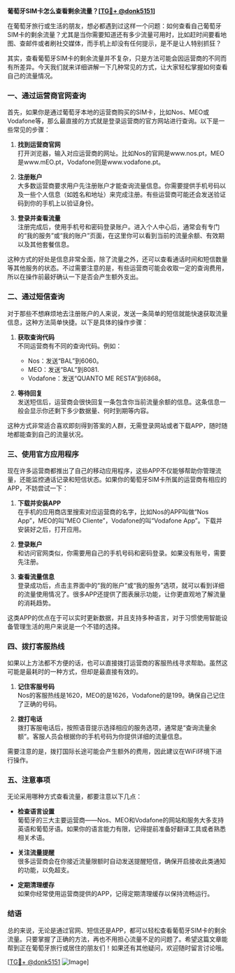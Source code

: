 **葡萄牙SIM卡怎么查看剩余流量？[[TG💪+ @donk5151](https://t.me/s/donk5151)]**

在葡萄牙旅行或生活的朋友，想必都遇到过这样一个问题：如何查看自己葡萄牙SIM卡的剩余流量？尤其是当你需要知道还有多少流量可用时，比如赶时间要看地图、查邮件或者刷社交媒体，而手机上却没有任何提示，是不是让人特别抓狂？

其实，查看葡萄牙SIM卡的剩余流量并不复杂，只是方法可能会因运营商的不同而有所差异。今天我们就来详细讲解一下几种常见的方式，让大家轻松掌握如何查看自己的流量情况。

### **一、通过运营商官网查询**

首先，如果你是通过葡萄牙本地的运营商购买的SIM卡，比如Nos、MEO或Vodafone等，那么最直接的方式就是登录运营商的官方网站进行查询。以下是一些常见的步骤：

1. **找到运营商官网**  
   打开浏览器，输入对应运营商的网址。比如Nos的官网是www.nos.pt，MEO是www.mEO.pt，Vodafone则是www.vodafone.pt。

2. **注册账户**  
   大多数运营商要求用户先注册账户才能查询流量信息。你需要提供手机号码以及一些个人信息（如姓名和地址）来完成注册。有些运营商可能还会发送验证码到你的手机上以验证身份。

3. **登录并查看流量**  
   注册完成后，使用手机号和密码登录账户。进入个人中心后，通常会有专门的“我的服务”或“我的账户”页面，在这里你可以看到当前的流量余额、有效期以及其他套餐信息。

这种方式的好处是信息非常全面，除了流量之外，还可以查看通话时间和短信数量等其他服务的状态。不过需要注意的是，有些运营商可能会收取一定的查询费用，所以在操作前最好确认一下是否会产生额外支出。

### **二、通过短信查询**

对于那些不想麻烦地去注册账户的人来说，发送一条简单的短信就能快速获取流量信息，这种方法简单快捷。以下是具体的操作步骤：

1. **获取查询代码**  
   不同运营商有不同的查询代码。例如：
   - Nos：发送“BAL”到6060。
   - MEO：发送“BAL”到8081.
   - Vodafone：发送“QUANTO ME RESTA”到6868。

2. **等待回复**  
   发送短信后，运营商会很快回复一条包含你当前流量余额的信息。这条信息一般会显示你还剩下多少数据量、何时到期等内容。

这种方式非常适合喜欢即刻得到答案的人群，无需登录网站或者下载APP，随时随地都能查到自己的流量状况。

### **三、使用官方应用程序**

现在许多运营商都推出了自己的移动应用程序，这些APP不仅能够帮助你管理流量，还能监控通话记录和短信状态。如果你的葡萄牙SIM卡所属的运营商有相应的APP，不妨尝试一下：

1. **下载并安装APP**  
   在手机的应用商店里搜索对应运营商的名字，比如Nos的APP叫做“Nos App”，MEO的叫“MEO Cliente”，Vodafone的叫“Vodafone App”。下载并安装好之后，打开应用。

2. **登录账户**  
   和访问官网类似，你需要用自己的手机号码和密码登录。如果没有账号，需要先注册。

3. **查看流量信息**  
   登录成功后，点击主界面中的“我的账户”或“我的服务”选项，就可以看到详细的流量使用情况了。很多APP还提供了图表展示功能，让你更直观地了解流量的消耗趋势。

这类APP的优点在于可以实时更新数据，并且支持多种语言，对于习惯使用智能设备管理生活的用户来说是一个不错的选择。

### **四、拨打客服热线**

如果以上方法都不方便的话，也可以直接拨打运营商的客服热线寻求帮助。虽然这可能是最耗时的一种方式，但却是最直接有效的。

1. **记住客服号码**  
   Nos的客服热线是1620，MEO的是1626，Vodafone的是199。确保自己记住了正确的号码。

2. **拨打电话**  
   拨打客服电话后，按照语音提示选择相应的服务选项，通常是“查询流量余额”。客服人员会根据你的手机号码为你提供详细的流量信息。

需要注意的是，拨打国际长途可能会产生额外的费用，因此建议在WiFi环境下进行操作。

### **五、注意事项**

无论采用哪种方式查看流量，都要注意以下几点：

- **检查语言设置**  
  葡萄牙的三大主要运营商——Nos、MEO和Vodafone的网站和服务大多支持英语和葡萄牙语。如果你的语言能力有限，记得提前准备好翻译工具或者熟悉相关术语。

- **关注流量提醒**  
  很多运营商会在你接近流量限额时自动发送提醒短信，确保开启接收此类通知的功能，以免超支。

- **定期清理缓存**  
  如果你经常使用运营商提供的APP，记得定期清理缓存以保持流畅运行。

### **结语**

总的来说，无论是通过官网、短信还是APP，都可以轻松查看葡萄牙SIM卡的剩余流量。只要掌握了正确的方法，再也不用担心流量不足的问题了。希望这篇文章能帮到正在葡萄牙旅行或居住的朋友们！如果还有其他疑问，欢迎随时留言讨论哦。

[[TG💪+ @donk5151](https://t.me/s/donk5151) ![Image](https://i.postimg.cc/rwNCRYN7/Snipaste-2025-04-30-17-27-05.png)]